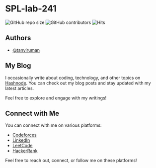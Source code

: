 # SPL-lab-241
![GitHub repo size](https://img.shields.io/github/repo-size/tanviruman/SPL-lab-241)
![GitHub contributors](https://img.shields.io/github/contributors/tanviruman/SPL-lab-241)
![Hits](https://hits.seeyoufarm.com/api/count/incr/badge.svg?url=https://github.com/tanviruman/SPL-lab-241)


## Authors

- [@tanviruman](https://www.github.com/tanviruman)


## My Blog

I occasionally write about coding, technology, and other topics on [Hashnode](https://tanviruman.hashnode.dev/). You can check out my blog posts and stay updated with my latest articles.

Feel free to explore and engage with my writings!


## Connect with Me

You can connect with me on various platforms:

- [Codeforces](https://codeforces.com/profile/tanviruman)
- [LinkedIn](https://www.linkedin.com/in/tanvirumaan)
- [LeetCode](https://leetcode.com/tanviruman)
- [HackerRank](https://www.hackerrank.com/tttttttt)

Feel free to reach out, connect, or follow me on these platforms!
